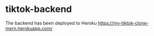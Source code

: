 # tiktok-backend

The backend has been deployed to Heroku 
https://my-tiktok-clone-mern.herokuapp.com/
